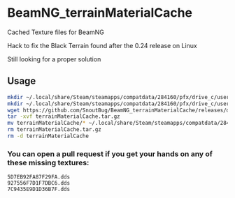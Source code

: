 # BeamNG_terrainMaterialCache
Cached Texture files for BeamNG

Hack to fix the Black Terrain found after the 0.24 release on Linux

Still looking for a proper solution

## Usage
```Bash
mkdir ~/.local/share/Steam/steamapps/compatdata/284160/pfx/drive_c/users/steamuser/AppData/Local/BeamNG.drive/0.24/temp/art
mkdir ~/.local/share/Steam/steamapps/compatdata/284160/pfx/drive_c/users/steamuser/AppData/Local/BeamNG.drive/0.24/temp/art/terrainMaterialCache
wget https://github.com/SnoutBug/BeamNG_terrainMaterialCache/releases/download/1.0/terrainMaterialCache.tar.gz
tar -xvf terrainMaterialCache.tar.gz
mv terrainMaterialCache/* ~/.local/share/Steam/steamapps/compatdata/284160/pfx/drive_c/users/steamuser/AppData/Local/BeamNG.drive/0.24/temp/art/terrainMaterialCache/
rm terrainMaterialCache.tar.gz
rm -d terrainMaterialCache
```

### You can open a pull request if you get your hands on any of these missing textures:

```
5D7EB92FA87F29FA.dds
927556F7D1F7DBC6.dds
7C9435E9D1D36B7F.dds
```
